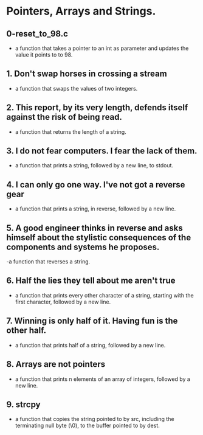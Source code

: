 # Pointers, Arrays and Strings.

## 0-reset_to_98.c
- a function that takes a pointer to an int as parameter and updates the value it points to to 98.

## 1. Don't swap horses in crossing a stream
- a function that swaps the values of two integers.

## 2. This report, by its very length, defends itself against the risk of being read.
- a function that returns the length of a string.

## 3. I do not fear computers. I fear the lack of them.
- a function that prints a string, followed by a new line, to stdout.

## 4. I can only go one way. I've not got a reverse gear
- a function that prints a string, in reverse, followed by a new line.

## 5. A good engineer thinks in reverse and asks himself about the stylistic consequences of the components and systems he proposes.
-a function that reverses a string.

## 6. Half the lies they tell about me aren't true
-  a function that prints every other character of a string, starting with the first character, followed by a new line.

## 7. Winning is only half of it. Having fun is the other half.
- a function that prints half of a string, followed by a new line.

## 8. Arrays are not pointers
- a function that prints n elements of an array of integers, followed by a new line.

## 9. strcpy
-  a function that copies the string pointed to by src, including the terminating null byte (\0), to the buffer pointed to by dest.
